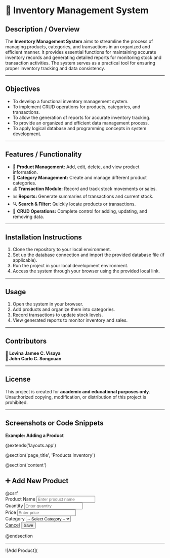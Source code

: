 # 🧾 **Inventory Management System**

## **Description / Overview**
The **Inventory Management System** aims to streamline the process of managing products, categories, and transactions 
in an organized and efficient manner. It provides essential functions for maintaining accurate inventory records and
generating detailed reports for monitoring stock and transaction activities. 
The system serves as a practical tool for ensuring proper inventory tracking and data consistency.

---

## **Objectives**
- To develop a functional inventory management system.  
- To implement CRUD operations for products, categories, and transactions.  
- To allow the generation of reports for accurate inventory tracking.  
- To provide an organized and efficient data management process.  
- To apply logical database and programming concepts in system development.  

---

## **Features / Functionality**
- 🛒 **Product Management:** Add, edit, delete, and view product information.  
- 📂 **Category Management:** Create and manage different product categories.  
- 💰 **Transaction Module:** Record and track stock movements or sales.  
- 📊 **Reports:** Generate summaries of transactions and current stock.  
- 🔍 **Search & Filter:** Quickly locate products or transactions.  
- 🧩 **CRUD Operations:** Complete control for adding, updating, and removing data.  

---

## **Installation Instructions**
1. Clone the repository to your local environment.  
2. Set up the database connection and import the provided database file (if applicable).  
3. Run the project in your local development environment.  
4. Access the system through your browser using the provided local link.  

---

## **Usage**
1. Open the system in your browser.  
2. Add products and organize them into categories.  
3. Record transactions to update stock levels.  
4. View generated reports to monitor inventory and sales.  

---

## **Contributors**
**👤 Lovina Jamee C. Visaya**  
**👤 John Carlo C. Songcuan**

---

## **License**
This project is created for **academic and educational purposes only**.  
Unauthorized copying, modification, or distribution of this project is prohibited.

---

## **Screenshots or Code Snippets**
**Example: Adding a Product**

@extends('layouts.app')

@section('page_title', 'Products Inventory')

@section('content')
    <div class="container py-4">
        <div class="form-card shadow-lg p-4">
            <h2 class="fw-bold text-success mb-4">➕ Add New Product</h2>
            <form action="{{ route('products.store') }}" method="POST">
                @csrf
                <div class="mb-3">
                    <label class="form-label fw-semibold">Product Name</label>
                    <input type="text" name="name" class="form-control" placeholder="Enter product name" required>
                </div>
                <div class="mb-3">
                    <label class="form-label fw-semibold">Quantity</label>
                    <input type="number" name="quantity" class="form-control" placeholder="Enter quantity" required>
                </div>
                <div class="mb-3">
                    <label class="form-label fw-semibold">Price</label>
                    <input type="number" step="0.01" name="price" class="form-control" placeholder="Enter price" required>
                </div>
                <div class="mb-3">
                    <label class="form-label fw-semibold">Category</label>
                    <select name="category_id" class="form-select" required>
                        <option value="">-- Select Category --</option>
                        @foreach($categories as $cat)
                            <option value="{{ $cat->id }}">{{ $cat->name }}</option>
                        @endforeach
                    </select>
                </div>
                <div class="d-flex justify-content-end gap-2 mt-4">
                    <a href="{{ route('products.index') }}" class="btn btn-secondary px-4">Cancel</a>
                    <button type="submit" class="btn btn-success px-4">Save</button>
                </div>
            </form>
        </div>
    </div>
@endsection


----


![Add Product](
    

